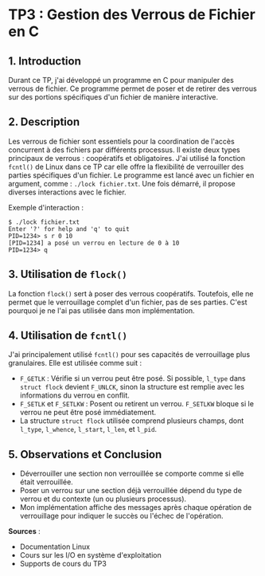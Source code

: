 # TP3 : Gestion des Verrous de Fichier en C

## 1. Introduction
Durant ce TP, j'ai développé un programme en C pour manipuler des verrous de fichier. Ce programme permet de poser et de retirer des verrous sur des portions spécifiques d'un fichier de manière interactive.

## 2. Description
Les verrous de fichier sont essentiels pour la coordination de l'accès concurrent à des fichiers par différents processus. Il existe deux types principaux de verrous : coopératifs et obligatoires. J'ai utilisé la fonction `fcntl()` de Linux dans ce TP car elle offre la flexibilité de verrouiller des parties spécifiques d'un fichier. Le programme est lancé avec un fichier en argument, comme : `./lock fichier.txt`. Une fois démarré, il propose diverses interactions avec le fichier.

Exemple d'interaction :
```
$ ./lock fichier.txt
Enter '?' for help and 'q' to quit
PID=1234> s r 0 10
[PID=1234] a posé un verrou en lecture de 0 à 10
PID=1234> q
```

## 3. Utilisation de `flock()`
La fonction `flock()` sert à poser des verrous coopératifs. Toutefois, elle ne permet que le verrouillage complet d'un fichier, pas de ses parties. C'est pourquoi je ne l'ai pas utilisée dans mon implémentation.

## 4. Utilisation de `fcntl()`
J'ai principalement utilisé `fcntl()` pour ses capacités de verrouillage plus granulaires. Elle est utilisée comme suit :
- `F_GETLK` : Vérifie si un verrou peut être posé. Si possible, `l_type` dans `struct flock` devient `F_UNLCK`, sinon la structure est remplie avec les informations du verrou en conflit.
- `F_SETLK` et `F_SETLKW` : Posent ou retirent un verrou. `F_SETLKW` bloque si le verrou ne peut être posé immédiatement.
- La structure `struct flock` utilisée comprend plusieurs champs, dont `l_type`, `l_whence`, `l_start`, `l_len`, et `l_pid`.

## 5. Observations et Conclusion
- Déverrouiller une section non verrouillée se comporte comme si elle était verrouillée.
- Poser un verrou sur une section déjà verrouillée dépend du type de verrou et du contexte (un ou plusieurs processus).
- Mon implémentation affiche des messages après chaque opération de verrouillage pour indiquer le succès ou l'échec de l'opération.

**Sources** :
- Documentation Linux
- Cours sur les I/O en système d'exploitation
- Supports de cours du TP3

